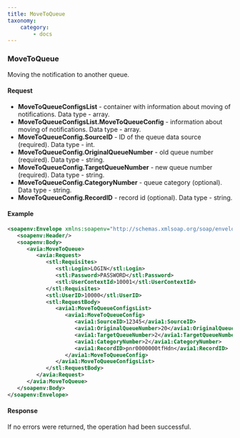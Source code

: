 ```yaml
---
title: MoveToQueue
taxonomy:
    category:
        - docs
---
```


### MoveToQueue

Moving the notification to another queue.

#### Request

- **MoveToQueueConfigsList** - container with information about moving of notifications. Data type - array.
- **MoveToQueueConfigsList.MoveToQueueConfig** - information about moving of notifications. Data type - array. 
- **MoveToQueueConfig.SourceID** - ID of the queue data source (required).  Data type - int.
- **MoveToQueueConfig.OriginalQueueNumber** - old queue number (required). Data type - string.
- **MoveToQueueConfig.TargetQueueNumber** - new queue number (required). Data type - string.
- **MoveToQueueConfig.CategoryNumber** - queue category (optional). Data type - string.
- **MoveToQueueConfig.RecordID** - record id (optional). Data type - string.

#### Example
```xml
<soapenv:Envelope xmlns:soapenv="http://schemas.xmlsoap.org/soap/envelope/" xmlns:avia="http://nemo-ibe.com/Avia" xmlns:stl="http://nemo-ibe.com/STL" xmlns:avia1="http://nemo.travel/Avia">
   <soapenv:Header/>
   <soapenv:Body>
      <avia:MoveToQueue>
         <avia:Request>
            <stl:Requisites>
               <stl:Login>LOGIN</stl:Login>
               <stl:Password>PASSWORD</stl:Password>
               <stl:UserContextId>10001</stl:UserContextId>
            </stl:Requisites>
            <stl:UserID>10000</stl:UserID>
            <stl:RequestBody>
               <avia1:MoveToQueueConfigsList>
                  <avia1:MoveToQueueConfig>
                     <avia1:SourceID>12345</avia1:SourceID>
                     <avia1:OriginalQueueNumber>20</avia1:OriginalQueueNumber>
                     <avia1:TargetQueueNumber>2</avia1:TargetQueueNumber>
                     <avia1:CategoryNumber>2</avia1:CategoryNumber>
                     <avia1:RecordID>pnr0000000tfHdn</avia1:RecordID>
                  </avia1:MoveToQueueConfig>
               </avia1:MoveToQueueConfigsList>
            </stl:RequestBody>
         </avia:Request>
      </avia:MoveToQueue>
   </soapenv:Body>
</soapenv:Envelope>
```
#### Response
If no errors were returned, the operation had been successful.